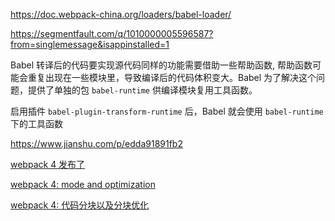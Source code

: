 

https://doc.webpack-china.org/loaders/babel-loader/

https://segmentfault.com/q/1010000005596587?from=singlemessage&isappinstalled=1

Babel 转译后的代码要实现源代码同样的功能需要借助一些帮助函数, 帮助函数可能会重复出现在一些模块里，导致编译后的代码体积变大。Babel 为了解决这个问题，提供了单独的包 `babel-runtime` 供编译模块复用工具函数。

启用插件 `babel-plugin-transform-runtime` 后，Babel 就会使用 `babel-runtime` 下的工具函数


https://www.jianshu.com/p/edda91891fb2


[webpack 4 发布了](https://zhuanlan.zhihu.com/p/34028750 )

[webpack 4: mode and optimization](https://medium.com/webpack/webpack-4-mode-and-optimization-5423a6bc597a)



[webpack 4: 代码分块以及分块优化](https://medium.com/webpack/webpack-4-code-splitting-chunk-graph-and-the-splitchunks-optimization-be739a861366)
